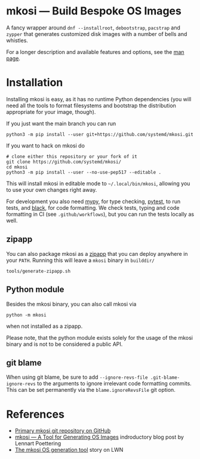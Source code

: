 # mkosi — Build Bespoke OS Images

A fancy wrapper around `dnf --installroot`, `debootstrap`, `pacstrap`
and `zypper` that generates customized disk images with a number of
bells and whistles.

For a longer description and available features and options, see the
[man page](mkosi.md).

# Installation

Installing mkosi is easy, as it has no runtime Python dependencies (you will
need all the tools to format filesystems and bootstrap the distribution
appropriate for your image, though).

If you just want the main branch you can run
```shell
python3 -m pip install --user git+https://github.com/systemd/mkosi.git
```

If you want to hack on mkosi do
```shell
# clone either this repository or your fork of it
git clone https://github.com/systemd/mkosi/
cd mkosi
python3 -m pip install --user --no-use-pep517 --editable .
```
This will install mkosi in editable mode to `~/.local/bin/mkosi`, allowing you
to use your own changes right away.

For development you also need [mypy](https://github.com/python/mypy), for type
checking, [pytest](https://github.com/pytest-dev/pytest), to run tests, and
[black](https://github.com/psf/black), for code formatting. We check tests,
typing and code formatting in CI (see `.github/workflows`), but you can run the
tests locally as well.

## zipapp

You can also package mkosi as a
[zipapp](https://docs.python.org/3/library/zipapp.html) that you can deploy
anywhere in your `PATH`. Running this will leave a `mkosi` binary in `builddir/`
```shell
tools/generate-zipapp.sh
```

## Python module

Besides the mkosi binary, you can also call mkosi via
```shell
python -m mkosi
```
when not installed as a zipapp.

Please note, that the python module exists solely for the usage of the mkosi
binary and is not to be considered a public API.

## git blame

When using git blame, be sure to add `--ignore-revs-file .git-blame-ignore-revs` to the arguments to ignore
irrelevant code formatting commits. This can be set permanently via the `blame.ignoreRevsFile` git option.

# References

* [Primary mkosi git repository on GitHub](https://github.com/systemd/mkosi/)
* [mkosi — A Tool for Generating OS Images](http://0pointer.net/blog/mkosi-a-tool-for-generating-os-images.html) indroductory blog post by Lennart Poettering
* [The mkosi OS generation tool](https://lwn.net/Articles/726655/) story on LWN
